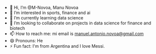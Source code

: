 - 👋 Hi, I’m @M-Novoa, Manu Novoa
- 👀 I’m interested in sports, finance and ai
- 🌱 I’m currently learning data science
- 💞️ I’m looking to collaborate on projects in data science for finance and biotech
- 📫 How to reach me: mi email is manuel.antonio.novoa@gmail.com
- 😄 Pronouns: He
- ⚡ Fun fact: I'm from Argentina and I love Messi.

<!---
M-Novoa/M-Novoa is a ✨ special ✨ repository because its `README.md` (this file) appears on your GitHub profile.
You can click the Preview link to take a look at your changes.
--->
